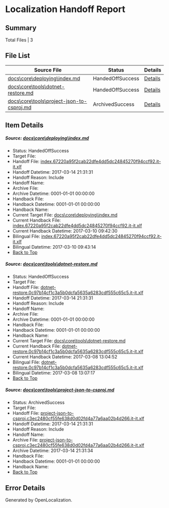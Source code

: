 # <a name='report-top'></a> Localization Handoff Report

## Summary
 Total Files | 3

## File List
 Source File | Status | Details 
 ----------- | ------ | ------- 
 [docs\core\deploying\index.md](https://github.com/dotnet/docs/blob/24bca179bc153a6bb469e38067e457fa61a9d2b3/docs/core/deploying/index.md) | HandedOffSuccess | [Details](#ef742b932a3a76359e3f06129dce0bf127a1977e34)
 [docs\core\tools\dotnet-restore.md](https://github.com/dotnet/docs/blob/24bca179bc153a6bb469e38067e457fa61a9d2b3/docs/core/tools/dotnet-restore.md) | HandedOffSuccess | [Details](#448c7723adbd73de43fc0babcba243d0a4c8f74c86)
 [docs\core\tools\project-json-to-csproj.md](https://github.com/dotnet/docs/blob/24bca179bc153a6bb469e38067e457fa61a9d2b3/docs/core/tools/project-json-to-csproj.md) | ArchivedSuccess | [Details](#8e2841ab6ff6fc93f0b86af84b91eb2c07a5a3a096)

## Item Details
##### <a name='ef742b932a3a76359e3f06129dce0bf127a1977e34'></a> Source: [docs\core\deploying\index.md](https://github.com/dotnet/docs/blob/24bca179bc153a6bb469e38067e457fa61a9d2b3/docs/core/deploying/index.md)
* Status: HandedOffSuccess
* Target File: 
* Handoff File: [index.67220a95f2cab22dfe4dd5dc24845270f94ccf92.it-it.xlf](https://github.com/dotnet/docs.handoff/blob/852dc8589d4efd9ed9759007390db54ffe2d9e61/ol-handoff/dotnet/docs.it-it/master/dotnet-core/index.67220a95f2cab22dfe4dd5dc24845270f94ccf92.it-it.xlf)
* Handoff Datetime: 2017-03-14 21:31:31
* Handoff Reason: Include
* Handoff Name: 
* Archive File: 
* Archive Datetime: 0001-01-01 00:00:00
* Handback File: 
* Handback Datetime: 0001-01-01 00:00:00
* Handback Name: 
* Current Target File: [docs\core\deploying\index.md](https://github.com/dotnet/docs.it-it/blob/dc3073098ad52451b3e13bed48d9a00e734afab7/docs/core/deploying/index.md)
* Current Handback File: [index.67220a95f2cab22dfe4dd5dc24845270f94ccf92.it-it.xlf](https://github.com/dotnet/docs.handback/blob/f490b5cb86a284759a9e1e4c58b0b0eb501e3993/ol-handback/dotnet/docs.it-it/master/dotnet-core/index.67220a95f2cab22dfe4dd5dc24845270f94ccf92.it-it.xlf)
* Current Handback Datetime: 2017-03-10 09:42:30
* Bilingual File: [index.67220a95f2cab22dfe4dd5dc24845270f94ccf92.it-it.xlf](https://github.com/dotnet/docs.handback/blob/f490b5cb86a284759a9e1e4c58b0b0eb501e3993/ol-handback/dotnet/docs.it-it/master/dotnet-core/index.67220a95f2cab22dfe4dd5dc24845270f94ccf92.it-it.xlf)
* Bilingual Datetime: 2017-03-10 09:43:14
* [Back to Top](#report-top)

##### <a name='448c7723adbd73de43fc0babcba243d0a4c8f74c86'></a> Source: [docs\core\tools\dotnet-restore.md](https://github.com/dotnet/docs/blob/24bca179bc153a6bb469e38067e457fa61a9d2b3/docs/core/tools/dotnet-restore.md)
* Status: HandedOffSuccess
* Target File: 
* Handoff File: [dotnet-restore.0c97b14cf1c3a5b0dcfa5635a6283cdf555c65c5.it-it.xlf](https://github.com/dotnet/docs.handoff/blob/852dc8589d4efd9ed9759007390db54ffe2d9e61/ol-handoff/dotnet/docs.it-it/master/dotnet-core/dotnet-restore.0c97b14cf1c3a5b0dcfa5635a6283cdf555c65c5.it-it.xlf)
* Handoff Datetime: 2017-03-14 21:31:31
* Handoff Reason: Include
* Handoff Name: 
* Archive File: 
* Archive Datetime: 0001-01-01 00:00:00
* Handback File: 
* Handback Datetime: 0001-01-01 00:00:00
* Handback Name: 
* Current Target File: [docs\core\tools\dotnet-restore.md](https://github.com/dotnet/docs.it-it/blob/9d76840bc4aa866f6ac6b3b926b6212939ba210c/docs/core/tools/dotnet-restore.md)
* Current Handback File: [dotnet-restore.0c97b14cf1c3a5b0dcfa5635a6283cdf555c65c5.it-it.xlf](https://github.com/dotnet/docs.handback/blob/6f26e881b039e05402aeb0836d21248103edece6/ol-handback/dotnet/docs.it-it/master/dotnet-core/dotnet-restore.0c97b14cf1c3a5b0dcfa5635a6283cdf555c65c5.it-it.xlf)
* Current Handback Datetime: 2017-03-08 13:04:52
* Bilingual File: [dotnet-restore.0c97b14cf1c3a5b0dcfa5635a6283cdf555c65c5.it-it.xlf](https://github.com/dotnet/docs.handback/blob/6f26e881b039e05402aeb0836d21248103edece6/ol-handback/dotnet/docs.it-it/master/dotnet-core/dotnet-restore.0c97b14cf1c3a5b0dcfa5635a6283cdf555c65c5.it-it.xlf)
* Bilingual Datetime: 2017-03-08 13:07:17
* [Back to Top](#report-top)

##### <a name='8e2841ab6ff6fc93f0b86af84b91eb2c07a5a3a096'></a> Source: [docs\core\tools\project-json-to-csproj.md](https://github.com/dotnet/docs/blob/24bca179bc153a6bb469e38067e457fa61a9d2b3/docs/core/tools/project-json-to-csproj.md)
* Status: ArchivedSuccess
* Target File: 
* Handoff File: [project-json-to-csproj.c3ec2480cf55fe638d0d02fd4a77a6aa02b4d266.it-it.xlf](https://github.com/dotnet/docs.handoff/blob/852dc8589d4efd9ed9759007390db54ffe2d9e61/ol-handoff/dotnet/docs.it-it/master/dotnet-core/project-json-to-csproj.c3ec2480cf55fe638d0d02fd4a77a6aa02b4d266.it-it.xlf)
* Handoff Datetime: 2017-03-14 21:31:31
* Handoff Reason: Include
* Handoff Name: 
* Archive File: [project-json-to-csproj.c3ec2480cf55fe638d0d02fd4a77a6aa02b4d266.it-it.xlf](https://github.com/dotnet/docs.handoff/blob/ab2d9690d9156afe3f8e5d1bce9de0e0cbd8b388/ol-archive/dotnet/docs.it-it/master/dotnet-core/project-json-to-csproj.c3ec2480cf55fe638d0d02fd4a77a6aa02b4d266.it-it.xlf)
* Archive Datetime: 2017-03-14 21:31:34
* Handback File: 
* Handback Datetime: 0001-01-01 00:00:00
* Handback Name: 
* [Back to Top](#report-top)


## Error Details

Generated by OpenLocalization.
